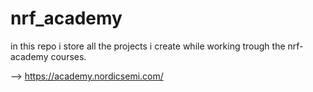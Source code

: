 # nrf_academy
in this repo i store all the projects i create while working trough the nrf-academy courses.

--> https://academy.nordicsemi.com/
